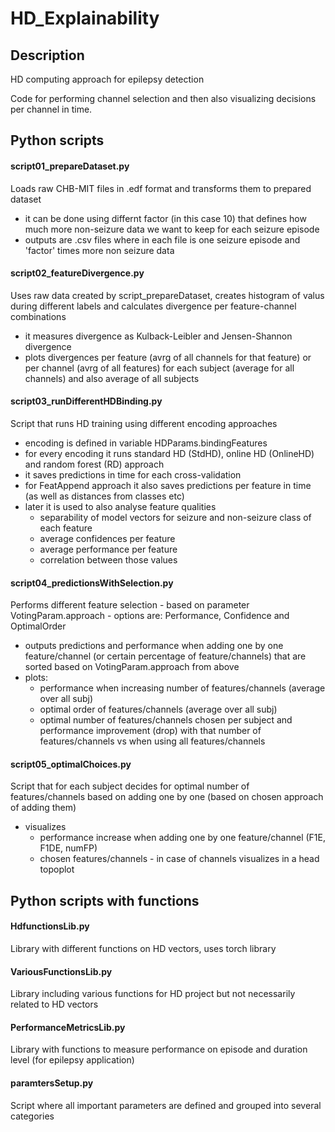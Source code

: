 # HD_Explainability

## Description
HD computing approach for epilepsy detection 

Code for performing channel selection and then also visualizing decisions per channel in time. 



## Python scripts 

#### script01_prepareDataset.py
Loads raw CHB-MIT files in .edf format and transforms them to prepared dataset
- it can be done using differnt factor (in this case 10) that defines how much more non-seizure data we want to keep for each seizure episode
- outputs are .csv files where in each file is one seizure episode and 'factor' times more non seizure data

#### script02_featureDivergence.py
Uses raw data created by script_prepareDataset, creates histogram of valus during different labels and calculates divergence per feature-channel combinations
- it measures divergence as Kulback-Leibler and Jensen-Shannon divergence
- plots divergences per feature (avrg of all channels for that feature) or per channel (avrg of all features) for each subject (average for all channels) and also average of all subjects 

#### script03_runDifferentHDBinding.py 
Script that runs HD training using different encoding approaches
- encoding is defined in variable HDParams.bindingFeatures
- for every encoding it runs standard HD (StdHD), online HD (OnlineHD) and random forest (RD) approach
- it saves predictions in time for each cross-validation
- for FeatAppend approach it also saves predictions per feature in time (as well as distances from classes etc)
- later it is used to also analyse feature qualities
    - separability of model vectors for seizure and non-seizure class of each feature
    - average confidences per feature
    - average performance per feature
    - correlation between those values 
	
#### script04_predictionsWithSelection.py
Performs different feature selection 
	- based on parameter VotingParam.approach 
	- options are: Performance, Confidence and OptimalOrder
- outputs predictions and performance when adding one by one feature/channel (or certain percentage of feature/channels) that are sorted based on VotingParam.approach from above 
- plots:
	- performance when increasing number of features/channels (average over all subj)
	- optimal order of features/channels  (average over all subj)
	- optimal number of features/channels  chosen per subject and performance improvement (drop) with that number of features/channels  vs when using all features/channels   
	
#### script05_optimalChoices.py
Script that for each subject decides for optimal number of features/channels based on adding one by one (based on chosen approach of adding them)
- visualizes
	- performance increase when adding one by one feature/channel (F1E, F1DE, numFP)
	- chosen features/channels - in case of channels visualizes in a head topoplot
 

## Python scripts with functions 
 
#### HdfunctionsLib.py
Library with different functions on HD vectors, uses torch library

#### VariousFunctionsLib.py
Library including various functions for HD project but not necessarily related to HD vectors

#### PerformanceMetricsLib.py
Library with functions to measure performance on episode and duration level (for epilepsy application)

#### paramtersSetup.py
Script where all important parameters are defined and grouped into several categories 